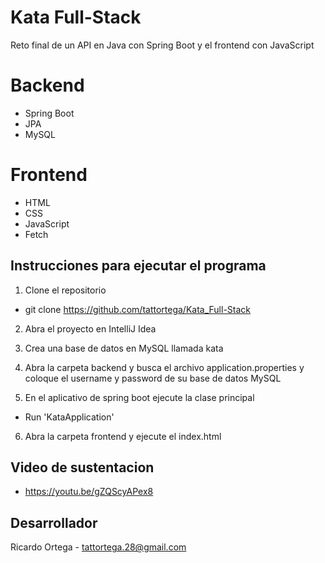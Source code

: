 # Kata Full-Stack

Reto final de un API en Java con Spring Boot y el frontend con JavaScript

# Backend
+ Spring Boot
+ JPA
+ MySQL

# Frontend
+ HTML
+ CSS
+ JavaScript
+ Fetch


## Instrucciones para ejecutar el programa
1. Clone el repositorio
+ git clone https://github.com/tattortega/Kata_Full-Stack

2. Abra el proyecto en IntelliJ Idea


3. Crea una base de datos en MySQL llamada kata


4. Abra la carpeta backend y busca el archivo application.properties y
   coloque el username y password de su base de datos MySQL


5. En el aplicativo de spring boot ejecute la clase principal
+ Run 'KataApplication'

6. Abra la carpeta frontend y ejecute el index.html

## Video de sustentacion
+ https://youtu.be/gZQScyAPex8

## Desarrollador
Ricardo Ortega - tattortega.28@gmail.com
